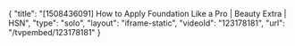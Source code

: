 {
    "title": "[1508436091] How to Apply Foundation Like a Pro | Beauty Extra | HSN",
    "type": "solo",
    "layout": "iframe-static",
    "videoId": "123178181",
    "url": "\/tvpembed\/123178181"
}